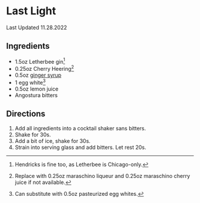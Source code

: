 # Last Light

Last Updated 11.28.2022

## Ingredients

* 1.5oz Letherbee gin[^1]
* 0.25oz Cherry Heering[^2]
* 0.5oz [ginger syrup](/spices/ginger_syrup.md)
* 1 egg white[^3]
* 0.5oz lemon juice
* Angostura bitters

## Directions

1. Add all ingredients into a cocktail shaker sans bitters.
1. Shake for 30s.
1. Add a bit of ice, shake for 30s.
1. Strain into serving glass and add bitters. Let rest 20s.

[^1]: Hendricks is fine too, as Letherbee is Chicago-only.
[^2]: Replace with 0.25oz maraschino liqueur and 0.25oz maraschino cherry juice if not available.
[^3]: Can substitute with 0.5oz pasteurized egg whites.
